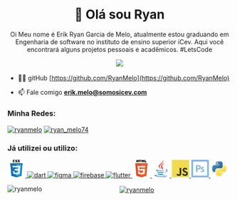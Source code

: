 <h1 align="center">👋 Olá sou Ryan</h1>
<p align="center">Oi Meu nome é Erik Ryan Garcia de Melo, atualmente estou graduando em Engenharia de software no instituto de ensino superior iCev. Aqui você encontrará alguns projetos pessoais e acadêmicos. #LetsCode</p>

<div align="center">
  <img height="180em" src="https://github-profile-trophy.vercel.app/?username=RyanMelo&no-bg=true&margin-w=1$&column=7&no-frame=true"/>
</div>

- 👨‍💻 gitHub [https://github.com/RyanMelo](https://github.com/RyanMelo)

- 📫 Fale comigo **erik.melo@somosicev.com**

<h3 align="left">Minha Redes:</h3>
<p align="left">
<a href="https://www.linkedin.com/in/ryan-melo-190127188/" target="blank"><img align="center" src="https://raw.githubusercontent.com/rahuldkjain/github-profile-readme-generator/master/src/images/icons/Social/linked-in-alt.svg" alt="ryanmelo" height="30" width="40" /></a>
<a href="https://instagram.com/ryan_melo74" target="blank"><img align="center" src="https://raw.githubusercontent.com/rahuldkjain/github-profile-readme-generator/master/src/images/icons/Social/instagram.svg" alt="ryan_melo74" height="30" width="40" /></a>
</p>

<h3 align="left">Já utilizei ou utilizo:</h3>
<p align="left"> <a href="#" target="_blank" rel="noreferrer"> <img src="https://raw.githubusercontent.com/devicons/devicon/master/icons/css3/css3-original-wordmark.svg" alt="css3" width="40" height="40"/> </a> <a href="#" target="_blank" rel="noreferrer"> <img src="https://www.vectorlogo.zone/logos/dartlang/dartlang-icon.svg" alt="dart" width="40" height="40"/> </a> <a href="#" target="_blank" rel="noreferrer"> <img src="https://www.vectorlogo.zone/logos/figma/figma-icon.svg" alt="figma" width="40" height="40"/> </a> <a href="#" target="_blank" rel="noreferrer"> <img src="https://www.vectorlogo.zone/logos/firebase/firebase-icon.svg" alt="firebase" width="40" height="40"/> </a> <a href="#" target="_blank" rel="noreferrer"> <img src="https://www.vectorlogo.zone/logos/flutterio/flutterio-icon.svg" alt="flutter" width="40" height="40"/> </a> <a href="#" target="_blank" rel="noreferrer"> <img src="https://raw.githubusercontent.com/devicons/devicon/master/icons/html5/html5-original-wordmark.svg" alt="html5" width="40" height="40"/> </a> <a href="#" target="_blank" rel="noreferrer"> <img src="https://raw.githubusercontent.com/devicons/devicon/master/icons/java/java-original.svg" alt="java" width="40" height="40"/> </a> <a href="#" target="_blank" rel="noreferrer"> <img src="https://raw.githubusercontent.com/devicons/devicon/master/icons/javascript/javascript-original.svg" alt="javascript" width="40" height="40"/> </a> <a href="#" target="_blank" rel="noreferrer"> <img src="https://raw.githubusercontent.com/devicons/devicon/master/icons/photoshop/photoshop-line.svg" alt="photoshop" width="40" height="40"/> </a> <a href="#" target="_blank" rel="noreferrer"> <img src="https://raw.githubusercontent.com/devicons/devicon/master/icons/python/python-original.svg" alt="python" width="40" height="40"/> </a> </p>

<a href="https://github.com/RyanMelo">
  <div align="center">
    <img height="180em" align="left" src="https://github-readme-stats.vercel.app/api/top-langs/?username=RyanMelo&layout=compact&langs_count=10&theme=vue" alt="ryanmelo" />
    <img height="180em" align="center" src="https://github-readme-stats.vercel.app/api?username=RyanMelo&show_icons=true&theme=vue&include_all_commits=true&count_private=true" alt="ryanmelo"/>
  </div>
</a>


